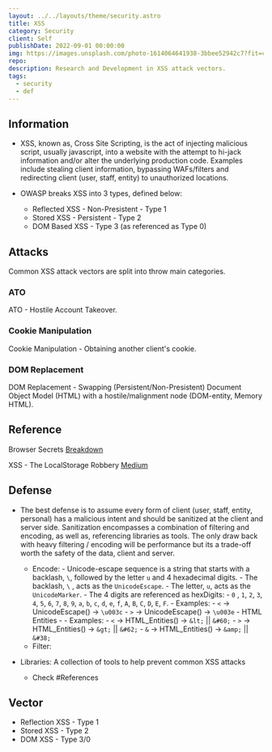```yaml
---
layout: ../../layouts/theme/security.astro
title: XSS
category: Security
client: Self
publishDate: 2022-09-01 00:00:00
img: https://images.unsplash.com/photo-1614064641938-3bbee52942c7?fit=crop&w=1400&h=700&q=75
repo:
description: Research and Development in XSS attack vectors.
tags:
  - security
  - def
---
```


## Information

- XSS, known as, Cross Site Scripting, is the act of injecting malicious script, usually javascript, into a website with the attempt to hi-jack information and/or alter the underlying production code. Examples include stealing client information, bypassing WAFs/filters and redirecting client (user, staff, entity) to unauthorized locations.

- OWASP breaks XSS into 3 types, defined below:
  - Reflected XSS - Non-Presistent - Type 1
  - Stored XSS - Persistent - Type 2
  - DOM Based XSS - Type 3 (as referenced as Type 0)

## Attacks

Common XSS attack vectors are split into throw main categories.

### ATO

ATO - Hostile Account Takeover.

### Cookie Manipulation

Cookie Manipulation - Obtaining another client's cookie.
  
### DOM Replacement

DOM Replacement - Swapping (Persistent/Non-Presistent) Document Object Model (HTML) with a hostile/malignment node (DOM-entity, Memory HTML).

## Reference

Browser Secrets [Breakdown](https://browsersecrets.restograde.com/)

XSS - The LocalStorage Robbery [Medium](https://shahjerry33.medium.com/xss-the-localstorage-robbery-d5fbf353c6b0)

## Defense

- The best defense is to assume every form of client (user, staff, entity, personal) has a malicious intent and should be sanitized at the client and server side. Sanitization encompasses a combination of filtering and encoding, as well as, referencing libraries as tools. The only draw back with heavy filtering / encoding will be performance but its a trade-off worth the safety of the data, client and server.
  - Encode:
            - Unicode-escape sequence is a string that starts with a backlash, `\`, followed by the letter `u` and 4 hexadecimal digits.
                - The backlash, `\` , acts as the `UnicodeEscape`.
                - The letter, `u`, acts as the `UnicodeMarker`.
                - The 4 digits are referenced as hexDigits:
                    - `0` , `1`, `2`, `3`, `4`, `5`, `6`, `7`, `8`, `9`, `a`, `b`, `c`, `d`, `e`, `f`, `A`, `B`, `C`, `D`, `E`, `F`.
                - Examples:
                    - `<` -> UnicodeEscape() -> `\u003c`
                    - `>` -> UnicodeEscape() -> `\u003e`
            - HTML Entities
                -
                - Examples:
                    - `<` -> HTML_Entities() -> `&lt;`  ||  `&#60;`
                    - `>` -> HTML_Entities() -> `&gt;`  ||  `&#62;`
                    - `&` -> HTML_Entities() -> `&amp;` ||  `&#38;`
  - Filter:

- Libraries: A collection of tools to help prevent common XSS attacks
  - Check #References

## Vector

- Reflection XSS - Type 1
- Stored XSS - Type 2
- DOM XSS - Type 3/0
